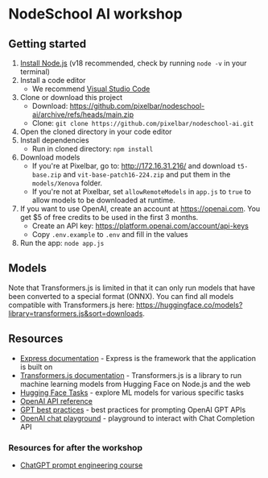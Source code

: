 # NodeSchool AI workshop

## Getting started

1. [Install Node.js](https://nodejs.org/en/download) (v18 recommended, check by running `node -v` in your terminal)
2. Install a code editor
   - We recommend [Visual Studio Code](https://code.visualstudio.com)
3. Clone or download this project
   - Download: https://github.com/pixelbar/nodeschool-ai/archive/refs/heads/main.zip
   - Clone: `git clone https://github.com/pixelbar/nodeschool-ai.git`
4. Open the cloned directory in your code editor
5. Install dependencies
   - Run in cloned directory: `npm install`
6. Download models
   - If you're at Pixelbar, go to: http://172.16.31.216/ and download `t5-base.zip` and `vit-base-patch16-224.zip` and put them in the `models/Xenova` folder.
   - If you're not at Pixelbar, set `allowRemoteModels` in `app.js` to `true` to allow models to be downloaded at runtime.
7. If you want to use OpenAI, create an account at https://openai.com. You get $5 of free credits to be used in the first 3 months.
   - Create an API key: https://platform.openai.com/account/api-keys
   - Copy `.env.example` to `.env` and fill in the values
8. Run the app: `node app.js`

## Models

Note that Transformers.js is limited in that it can only run models that have been converted to a special format (ONNX). You can find all models compatible with Transformers.js here: https://huggingface.co/models?library=transformers.js&sort=downloads.

## Resources

- [Express documentation](https://expressjs.com) - Express is the framework that the application is built on
- [Transformers.js documentation](https://huggingface.co/docs/transformers.js/index) - Transformers.js is a library to run machine learning models from Hugging Face on Node.js and the web
- [Hugging Face Tasks](https://huggingface.co/tasks) - explore ML models for various specific tasks
- [OpenAI API reference](https://platform.openai.com/docs/api-reference?lang=node.js)
- [GPT best practices](https://platform.openai.com/docs/guides/gpt-best-practices) - best practices for prompting OpenAI GPT APIs
- [OpenAI chat playground](https://platform.openai.com/playground?mode=chat) - playground to interact with Chat Completion API

### Resources for after the workshop

- [ChatGPT prompt engineering course](https://www.deeplearning.ai/short-courses/chatgpt-prompt-engineering-for-developers/)
